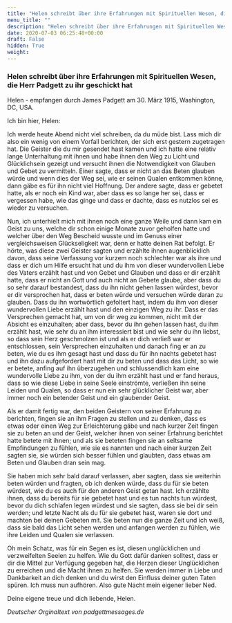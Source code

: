 ```yaml
---
title: "Helen schreibt über ihre Erfahrungen mit Spirituellen Wesen, die Herr Padgett zu ihr geschickt hat"
menu_title: ""
description: "Helen schreibt über ihre Erfahrungen mit Spirituellen Wesen, die Herr Padgett zu ihr geschickt hat"
date: 2020-07-03 06:25:48+00:00
draft: False
hidden: True
weight:
---
```

### Helen schreibt über ihre Erfahrungen mit Spirituellen Wesen, die Herr Padgett zu ihr geschickt hat

Helen - empfangen durch James Padgett am 30. März 1915, Washington, DC, USA.

Ich bin hier, Helen:

Ich werde heute Abend nicht viel schreiben, da du müde bist. Lass mich dir also ein wenig von einem Vorfall berichten, der sich erst gestern zugetragen hat. Die Geister die du mir gesendet hast kamen und ich hatte eine relativ lange Unterhaltung mit ihnen und habe ihnen den Weg zu Licht und Glücklichsein gezeigt und versucht ihnen die Notwendigkeit von Glauben und Gebet zu vermitteln. Einer sagte, dass er nicht an das Beten glauben würde und wenn dies der Weg sei, wie er seinen Qualen entkommen könne, dann gäbe es für ihn nicht viel Hoffnung. Der andere sagte, dass er gebetet hatte, als er noch ein Kind war, aber dass es so lange her sei, dass er vergessen habe, wie das ginge und dass er dachte, dass es nutzlos sei es wieder zu versuchen.

Nun, ich unterhielt mich mit ihnen noch eine ganze Weile und dann kam ein Geist zu uns, welche dir schon einige Monate zuvor geholfen hatte und welcher über den Weg Bescheid wusste und im Genuss einer vergleichsweisen Glückseligkeit war, denn er hatte deinen Rat befolgt. Er hörte, was diese zwei Geister sagten und erzählte ihnen augenblicklich davon, dass seine Verfassung vor kurzem noch schlechter war als ihre und dass er dich um Hilfe ersucht hat und du ihm von dieser wundervollen Liebe des Vaters erzählt hast und von Gebet und Glauben und dass er dir erzählt hatte, dass er nicht an Gott und auch nicht an Gebete glaube, aber dass du so sehr darauf bestandest, dass du ihn nicht gehen lassen würdest, bevor er dir versprochen hat, dass er beten würde und versuchen würde daran zu glauben. Dass du ihn wortwörtlich gefoltert hast, indem du ihm von dieser wundervollen Liebe erzählt hast und den einzigen Weg zu ihr. Dass er das Versprechen gemacht hat, um von dir weg zu kommen, nicht mit der Absicht es einzuhalten; aber dass, bevor du ihn gehen lassen hast, du ihm erzählt hast, wie sehr du an ihm interessiert bist und wie sehr du ihn liebst, so dass sein Herz geschmolzen ist und als er dich verließ war er entschlossen, sein Versprechen einzuhalten und danach fing er an zu beten, wie du es ihm gesagt hast und dass du für ihn nachts gebetet hast und ihn dazu aufgefordert hast mit dir zu beten und dass das Licht, so wie er betete, anfing auf ihn überzugehen und schlussendlich kam eine wundervolle Liebe zu ihm, von der du ihm erzählt hast und er fand heraus, dass so wie diese Liebe in seine Seele einströmte, verließen ihn seine Leiden und Qualen, so dass er nun ein sehr glücklicher Geist war, aber immer noch ein betender Geist und ein glaubender Geist.

Als er damit fertig war, den beiden Geistern von seiner Erfahrung zu berichten, fingen sie an ihm Fragen zu stellen und zu denken, dass es etwas oder einen Weg zur Erleichterung gäbe und nach kurzer Zeit fingen sie zu beten an und der Geist, welcher ihnen von seiner Erfahrung berichtet hatte betete mit ihnen; und als sie beteten fingen sie an seltsame Empfindungen zu fühlen, wie sie es nannten und nach einer kurzen Zeit sagten sie, sie würden sich besser fühlen und glaubten, dass etwas am Beten und Glauben dran sein mag.

Sie haben mich sehr bald darauf verlassen, aber sagten, dass sie weiterhin beten würden und fragten, ob ich denken würde, dass du für sie beten würdest, wie du es auch für den anderen Geist getan hast. Ich erzählte ihnen, dass du bereits für sie gebetet hast und es tun nachts tun würdest, bevor du dich schlafen legen würdest und sie sagten, dass sie bei dir sein werden; und letzte Nacht als du für sie gebetet hast, waren sie dort und machten bei deinen Gebeten mit. Sie beten nun die ganze Zeit und ich weiß, dass sie bald das Licht sehen werden und anfangen werden zu fühlen, wie ihre Leiden und Qualen sie verlassen.

Oh mein Schatz, was für ein Segen es ist, diesen unglücklichen und verzweifelten Seelen zu helfen. Wie du Gott dafür danken solltest, dass er dir die Mittel zur Verfügung gegeben hat, die Herzen dieser Unglücklichen zu erreichen und die Macht ihnen zu helfen. Sie werden immer in Liebe und Dankbarkeit an dich denken und du wirst den Einfluss deiner guten Taten spüren. Ich muss nun aufhören. Also gute Nacht mein eigener lieber Ned.

Deine eigene treue und dich liebende, Helen.

*Deutscher Orginaltext von padgettmessages.de*
